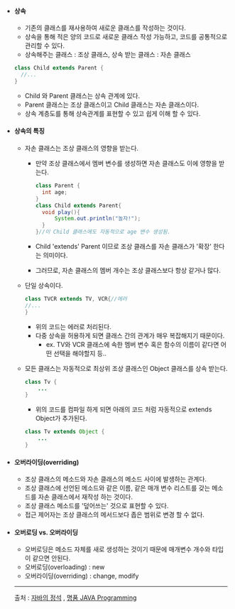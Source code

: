 - #### 상속

  - 기존의 클래스를 재사용하여 새로운 클래스를 작성하는 것이다.
  - 상속을 통해 적은 양의 코드로 새로운 클래스 작성 가능하고, 코드를 공통적으로 관리할 수 있다.
  - 상속해주는 클래스 : 조상 클래스, 상속 받는 클래스 :  자손 클래스

  ```java
  class Child extends Parent {
  	//...
  }
  ```

  - Child 와 Parent 클래스는 상속 관계에 있다.
  - Parent 클래스는 조상 클래스이고 Child 클래스는 자손 클래스이다.
  - 상속 계층도를 통해 상속관계를 표현할 수 있고 쉽게 이해 할 수 있다.

  

- #### 상속의 특징

  - 자손 클래스는 조상 클래스의 영향을 받는다.

    - 만약 조상 클래스에서 멤버 변수를 생성하면 자손 클래스도 이에 영향을 받는다.

      ```java
      class Parent {
      	int age;
      }
      class Child extends Parent{
      	void play(){
      		System.out.println("놀자!");
      	}
      }//이 Child 클래스에도 자동적으로 age 변수 생성됨.
      ```

    - Child 'extends' Parent 이므로 조상 클래스를 자손 클래스가 '확장' 한다는 의미이다.

    - 그러므로, 자손 클래스의 멤버 개수는 조상 클래스보다 항상 같거나 많다.

  - 단일 상속이다.

    ```JAVA
    class TVCR extends TV, VCR{//에러
    //...
    }
    ```

    - 위의 코드는 에러로 처리된다.
    - 다중 상속을 허용하게 되면 클래스 간의 관계가 매우 복잡해지기 때문이다. 
      - ex. TV와 VCR 클래스에 속한 멤버 변수 혹은 함수의 이름이 같다면 어떤 선택을 해야할지 등..

  - 모든 클래스는  자동적으로 최상위 조상 클래스인 Object 클래스를 상속 받는다.

    ```java
    class Tv {
    	...
    }
    ```

    - 위의 코드를 컴파일 하게 되면 아래의 코드 처럼 자동적으로 extends Object가 추가된다.

    ```java
    class Tv extends Object {
        ...
    }
    ```

  

- #### 오버라이딩(overriding)

  - 조상 클래스의 메소드와 자손 클래스의 메소드 사이에 발생하는 관계다.
  - 조상 클래스에 선언된 메소드와 같은 이름,  같은 매개 변수 리스트를 갖는 메소드를 자손 클래스에서 재작성 하는 것이다.
  - 조상 클래스 메소드를 '덮어쓰는' 것으로 표현할 수 있다.
  - 접근 제어자는 조상 클래스의 메서드보다 좁은 범위로 변경 할 수 없다. 

  

- #### 오버로딩 vs. 오버라이딩 

  - 오버로딩은 메소드 자체를 새로 생성하는 것이기 때문에 매개변수 개수와 타입이 같으면 안된다.
  - 오버로딩(overloading) : new
  - 오버라이딩(overriding) : change, modify

  

  ------

  출처 : [자바의 정석](https://book.interpark.com/product/BookDisplay.do?_method=detail&amp;sc.prdNo=249927409&amp;gclid=Cj0KCQiA8t2eBhDeARIsAAVEga0wHKonUHZDG3WiedMCF_l7_V41JOwONiRYfFdaTGasByaYdOhwLV0aAmyrEALw_wcB) ,  [명품 JAVA Programming](https://book.interpark.com/product/BookDisplay.do?_method=detail&amp;sc.shopNo=0000400000&amp;sc.prdNo=284523550&amp;sc.saNo=003002001&amp;bid1=search&amp;bid2=product&amp;bid3=title&amp;bid4=001)

  
